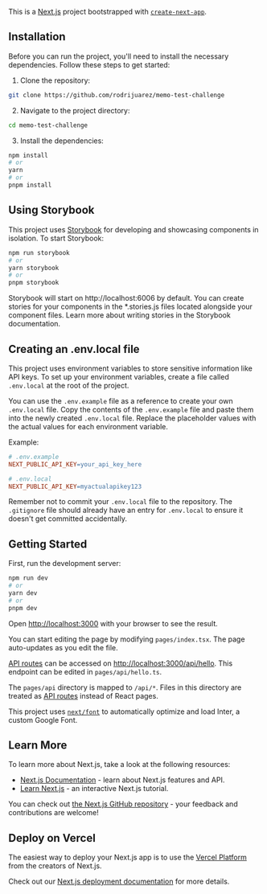 This is a [Next.js](https://nextjs.org/) project bootstrapped with [`create-next-app`](https://github.com/vercel/next.js/tree/canary/packages/create-next-app).

## Installation

Before you can run the project, you'll need to install the necessary dependencies. Follow these steps to get started:

1. Clone the repository:

```bash
git clone https://github.com/rodrijuarez/memo-test-challenge
```

2. Navigate to the project directory:
``` bash
cd memo-test-challenge
```

3. Install the dependencies:

```bash
npm install
# or
yarn
# or
pnpm install
```

## Using Storybook

This project uses [Storybook](https://storybook.js.org/) for developing and showcasing components in isolation. To start Storybook:

```bash
npm run storybook
# or
yarn storybook
# or
pnpm storybook
```

Storybook will start on http://localhost:6006 by default. You can create stories for your components in the *.stories.js files located alongside your component files. Learn more about writing stories in the Storybook documentation.

## Creating an .env.local file

This project uses environment variables to store sensitive information like API keys. To set up your environment variables, create a file called `.env.local` at the root of the project.

You can use the `.env.example` file as a reference to create your own `.env.local` file. Copy the contents of the `.env.example` file and paste them into the newly created `.env.local` file. Replace the placeholder values with the actual values for each environment variable.

Example:

```makefile
# .env.example
NEXT_PUBLIC_API_KEY=your_api_key_here

# .env.local
NEXT_PUBLIC_API_KEY=myactualapikey123
```

Remember not to commit your `.env.local` file to the repository. The `.gitignore` file should already have an entry for `.env.local` to ensure it doesn't get committed accidentally.


## Getting Started
First, run the development server:

```bash
npm run dev
# or
yarn dev
# or
pnpm dev
```

Open [http://localhost:3000](http://localhost:3000) with your browser to see the result.

You can start editing the page by modifying `pages/index.tsx`. The page auto-updates as you edit the file.

[API routes](https://nextjs.org/docs/api-routes/introduction) can be accessed on [http://localhost:3000/api/hello](http://localhost:3000/api/hello). This endpoint can be edited in `pages/api/hello.ts`.

The `pages/api` directory is mapped to `/api/*`. Files in this directory are treated as [API routes](https://nextjs.org/docs/api-routes/introduction) instead of React pages.

This project uses [`next/font`](https://nextjs.org/docs/basic-features/font-optimization) to automatically optimize and load Inter, a custom Google Font.

## Learn More

To learn more about Next.js, take a look at the following resources:

- [Next.js Documentation](https://nextjs.org/docs) - learn about Next.js features and API.
- [Learn Next.js](https://nextjs.org/learn) - an interactive Next.js tutorial.

You can check out [the Next.js GitHub repository](https://github.com/vercel/next.js/) - your feedback and contributions are welcome!

## Deploy on Vercel

The easiest way to deploy your Next.js app is to use the [Vercel Platform](https://vercel.com/new?utm_medium=default-template&filter=next.js&utm_source=create-next-app&utm_campaign=create-next-app-readme) from the creators of Next.js.

Check out our [Next.js deployment documentation](https://nextjs.org/docs/deployment) for more details.
